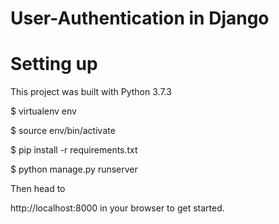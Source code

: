 # User-Authentication in Django

# Setting up
This project was built with Python 3.7.3

$ virtualenv env

$ source env/bin/activate

$ pip install -r requirements.txt

$ python manage.py runserver

Then head to

http://localhost:8000 in your browser to get started.
